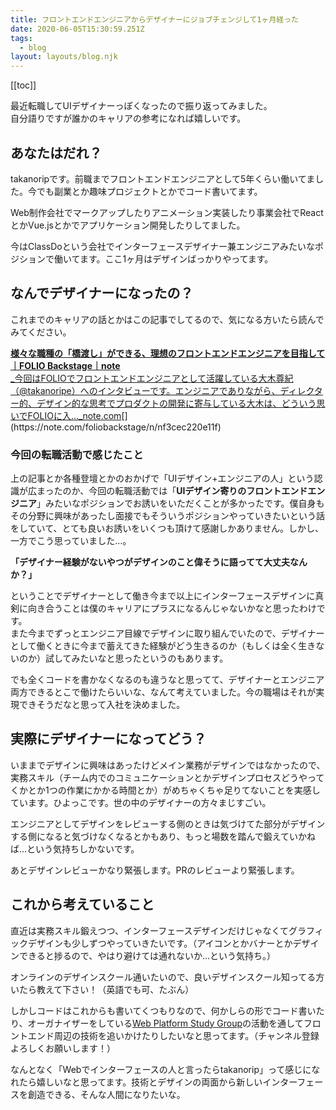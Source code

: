 ```yaml
---
title: フロントエンドエンジニアからデザイナーにジョブチェンジして1ヶ月経った
date: 2020-06-05T15:30:59.251Z
tags:
  - blog
layout: layouts/blog.njk
---
```


[[toc]]

最近転職してUIデザイナーっぽくなったので振り返ってみました。  
自分語りですが誰かのキャリアの参考になれば嬉しいです。

## あなたはだれ？

takanoripです。前職までフロントエンドエンジニアとして5年くらい働いてました。今でも副業とか趣味プロジェクトとかでコード書いてます。

Web制作会社でマークアップしたりアニメーション実装したり事業会社でReactとかVue.jsとかでアプリケーション開発したりしてました。

今はClassDoという会社でインターフェースデザイナー兼エンジニアみたいなポジションで働いてます。ここ1ヶ月はデザインばっかりやってます。

## なんでデザイナーになったの？

これまでのキャリアの話とかはこの記事でしてるので、気になる方いたら読んでみてください。

[**様々な職種の「橋渡し」ができる、理想のフロントエンドエンジニアを目指して｜FOLIO Backstage｜note**  
_今回はFOLIOでフロントエンドエンジニアとして活躍している大木尊紀（@takanoripe）へのインタビューです。エンジニアでありながら、ディレクター的、デザイン的な思考でプロダクトの開発に寄与している大木は、どういう思いでFOLIOに入…_note.com](https://note.com/foliobackstage/n/nf3cec220e11f "https://note.com/foliobackstage/n/nf3cec220e11f")[](https://note.com/foliobackstage/n/nf3cec220e11f)

### 今回の転職活動で感じたこと

上の記事とか各種登壇とかのおかげで「UIデザイン+エンジニアの人」という認識が広まったのか、今回の転職活動では「**UIデザイン寄りのフロントエンドエンジニア**」みたいなポジションでお誘いをいただくことが多かったです。僕自身もその分野に興味があったし面接でもそういうポジションやっていきたいという話をしていて、とても良いお誘いをいくつも頂けて感謝しかありません。しかし、一方でこう思っていました…。

**「デザイナー経験がないやつがデザインのこと偉そうに語ってて大丈夫なんか？」**

ということでデザイナーとして働き今まで以上にインターフェースデザインに真剣に向き合うことは僕のキャリアにプラスになるんじゃないかなと思ったわけです。  
また今までずっとエンジニア目線でデザインに取り組んでいたので、デザイナーとして働くときに今まで蓄えてきた経験がどう生きるのか（もしくは全く生きないのか）試してみたいなと思ったというのもあります。

でも全くコードを書かなくなるのも違うなと思ってて、デザイナーとエンジニア両方できるとこで働けたらいいな、なんて考えていました。今の職場はそれが実現できそうだなと思って入社を決めました。

## 実際にデザイナーになってどう？

いままでデザインに興味はあったけどメイン業務がデザインではなかったので、実務スキル（チーム内でのコミュニケーションとかデザインプロセスどうやってくかとか1つの作業にかかる時間とか）がめちゃくちゃ足りてないことを実感しています。ひよっこです。世の中のデザイナーの方々まじすごい。

エンジニアとしてデザインをレビューする側のときは気づけてた部分がデザインする側になると気づけなくなるとかもあり、もっと場数を踏んで鍛えていかねば…という気持ちしかないです。

あとデザインレビューかなり緊張します。PRのレビューより緊張します。

## これから考えていること

直近は実務スキル鍛えつつ、インターフェースデザインだけじゃなくてグラフィックデザインも少しずつやっていきたいです。（アイコンとかバナーとかデザインできると捗るので、やはり避けては通れないか…という気持ち。）

オンラインのデザインスクール通いたいので、良いデザインスクール知ってる方いたら教えて下さい！（英語でも可、たぶん）

しかしコードはこれからも書いてくつもりなので、何かしらの形でコード書いたり、オーガナイザーをしている[Web Platform Study Group](https://www.youtube.com/channel/UCfToJ-sTOqvBnnuVq3zdZhA)の活動を通してフロントエンド周辺の技術を追いかけたりしたいなと思ってます。（チャンネル登録よろしくお願いします！）

なんとなく「Webでインターフェースの人と言ったらtakanorip」って感じになれたら嬉しいなと思ってます。技術とデザインの両面から新しいインターフェースを創造できる、そんな人間になりたいな。